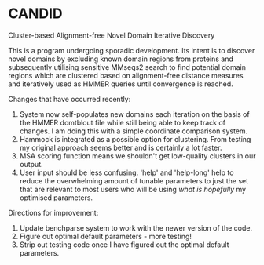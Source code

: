 # CANDID
Cluster-based Alignment-free Novel Domain Iterative Discovery

This is a program undergoing sporadic development. Its intent is to discover novel domains by excluding known domain regions from proteins and subsequently utilising sensitive MMseqs2 search to find potential domain regions which are clustered based on alignment-free distance measures and iteratively used as HMMER queries until convergence is reached.

Changes that have occurred recently:

1. System now self-populates new domains each iteration on the basis of the HMMER domtblout file while still being able to keep track of changes. I am doing this with a simple coordinate comparison system.
2. Hammock is integrated as a possible option for clustering. From testing my original approach seems better and is certainly a lot faster.
3. MSA scoring function means we shouldn't get low-quality clusters in our output.
4. User input should be less confusing. 'help' and 'help-long' help to reduce the overwhelming amount of tunable parameters to just the set that are relevant to most users who will be using _what is hopefully_ my optimised parameters.

Directions for improvement:

1. Update benchparse system to work with the newer version of the code.
2. Figure out optimal default parameters - more testing!
3. Strip out testing code once I have figured out the optimal default parameters.
